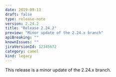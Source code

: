 ```yaml
---
date: 2019-09-13
draft: false
type: release-note
version: 2.24.2
title: "Release 2.24.2"
preview: "Minor update of the 2.24.x branch"
apiBreaking: ""
knownIssues: ""
jiraVersionId: 12345672
category: camel
kind: legacy
---
```


This release is a minor update of the 2.24.x branch.
